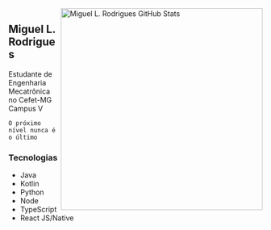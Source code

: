 <img title="Miguel L. Rodrigues GitHub Stats" align="right" heigth="300" width="400" src="https://github-readme-stats.vercel.app/api?username=miguellrodrigues&hide=issues&count_private=true&icon_color=871489&title_color=01057d&bg_color=DEG,ffffff,e8ecfd&show_icons=true)"/>

## Miguel L. Rodrigues

<p>
Estudante de Engenharia Mecatrônica no Cefet-MG Campus V

```O próximo nível nunca é o último```
</p>

### Tecnologias

<ul>
   <li>Java</li>
   <li>Kotlin</li>
   <li>Python</li>
   <li>Node</li>
   <li>TypeScript</li>
   <li>React JS/Native</li>
</ul>
